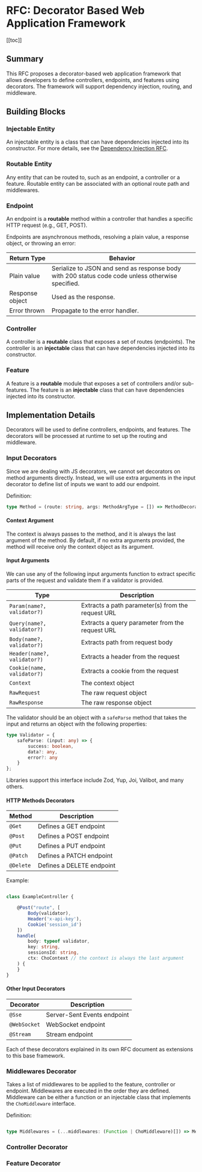 # RFC: Decorator Based Web Application Framework

[[toc]]

## Summary

This RFC proposes a decorator-based web application framework that allows developers to define controllers, endpoints,
and features using decorators. The framework will support dependency injection, routing, and middleware.

## Building Blocks

### Injectable Entity

An injectable entity is a class that can have dependencies injected into its constructor.
For more details, see the [Dependency Injection RFC](./di.md).

### Routable Entity

Any entity that can be routed to, such as an endpoint, a controller or a feature.
Routable entity can be associated with an optional route path and middlewares.

### Endpoint

An endpoint is a **routable** method within a controller that handles a specific HTTP request (e.g., GET, POST).

Endpoints are asynchronous methods, resolving a plain value, a response object, or throwing an error:

| Return Type     | Behavior                                                                                          |
|-----------------|---------------------------------------------------------------------------------------------------|
| Plain value     | Serialize to JSON and send as response body with 200 status code code unless otherwise specified. |
| Response object | Used as the response.                                                                             |
| Error thrown    | Propagate to the error handler.                                                                   |

### Controller

A controller is a **routable** class that exposes a set of routes (endpoints).
The controller is an **injectable** class that can have dependencies injected into its constructor.

### Feature

A feature is a **routable** module that exposes a set of controllers and/or sub-features.
The feature is an **injectable** class that can have dependencies injected into its constructor.

## Implementation Details

Decorators will be used to define controllers, endpoints, and features.
The decorators will be processed at runtime to set up the routing and middleware.

### Input Decorators

Since we are dealing with JS decorators, we cannot set decorators on method arguments directly.
Instead, we will use extra arguments in the input decorator to define list of inputs we want to add our endpoint.

Definition:

```ts
type Method = (route: string, args: MethodArgType = []) => MethodDecorator;
```

#### Context Argument

The context is always passes to the method, and it is always the last argument of the method.
By default, if no extra arguments provided, the method will receive only the context object as its argument.

#### Input Arguments

We can use any of the following input arguments function to extract specific parts of the request and validate them if a
validator is provided.

| Type                        | Description                                       |
|-----------------------------|---------------------------------------------------|
| `Param(name?, validator?)`  | Extracts a path parameter(s) from the request URL |
| `Query(name?, validator?)`  | Extracts a query parameter from the request URL   |
| `Body(name?, validator?)`   | Extracts path from    request body                | 
| `Header(name?, validator?)` | Extracts a header from the request                |
| `Cookie(name, validator?)`  | Extracts a cookie from the request                |
| `Context`                   | The context object                                |
| `RawRequest`                | The raw request object                            |
| `RawResponse`               | The raw response object                           |

The validator should be an object with a `safeParse` method that takes the input and returns an object with the
following properties:

```ts
type Validator = {
    safeParse: (input: any) => {
        success: boolean,
        data?: any,
        error?: any
    }
};
```

Libraries support this interface include Zod, Yup, Joi, Valibot, and many others.

#### HTTP Methods Decorators

| Method    | Description               |
|-----------|---------------------------|
| `@Get`    | Defines a GET endpoint    |
| `@Post`   | Defines a POST endpoint   |
| `@Put`    | Defines a PUT endpoint    |
| `@Patch`  | Defines a PATCH endpoint  |
| `@Delete` | Defines a DELETE endpoint |

Example:

```ts

class ExampleController {

    @Post("route", [
        Body(validator),
        Header('x-api-key'),
        Cookie('session_id')
    ])
    handle(
        body: typeof validator,
        key: string,
        sessionsId: string,
        ctx: ChoContext // the context is always the last argument
    ) {
    }
}
```

#### Other Input Decorators

| Decorator    | Description                 |
|--------------|-----------------------------|
| `@Sse`       | Server-Sent Events endpoint |
| `@WebSocket` | WebSocket endpoint          |
| `@Stream`    | Stream endpoint             |

Each of these decorators explained in its own RFC document as extensions to this base framework.

### Middlewares Decorator

Takes a list of middlewares to be applied to the feature, controller or endpoint.
Middlewares are executed in the order they are defined.
Middleware can be either a function or an injectable class that implements the `ChoMiddleware` interface.

Definition:

```ts

type Middlewares = (...middlewares: (Function | ChoMiddleware)[]) => MethodDecorator;
```

### Controller Decorator

### Feature Decorator
